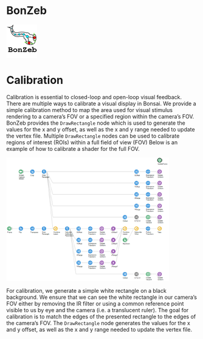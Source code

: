 # BonZeb
![](../../Resources/BonZeb_Logo.png)

# Calibration
Calibration is essential to closed-loop and open-loop visual feedback.
There are multiple ways to calibrate a visual display in Bonsai. 
We provide a simple calibration method to map the area used for visual stimulus rendering to a camera’s FOV or a specified region within the camera’s FOV.
BonZeb provides the `DrawRectangle` node which is used to generate the values for the x and y offset, as well as the x and y range needed to update the vertex file.
Multiple `DrawRectangle` nodes can be used to calibrate regions of interest (ROIs) within a full field of view (FOV)
Below is an example of how to calibrate a shader for the full FOV.

![](images/image1.png)

For calibration, we generate a simple white rectangle on a black background. 
We ensure that we can see the white rectangle in our camera’s FOV either by removing the IR filter or using a common reference point visible to us by eye and the camera (i.e. a translucent ruler). 
The goal for calibration is to match the edges of the presented rectangle to the edges of the camera’s FOV.
The `DrawRectangle` node generates the values for the x and y offset, as well as the x and y range needed to update the vertex file. 


